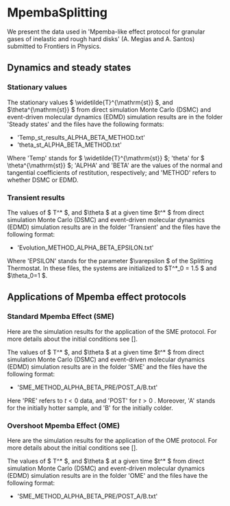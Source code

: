 # MpembaSplitting
We present the data used in 'Mpemba-like effect protocol for granular gases of inelastic and rough hard disks' (A. Megias and A. Santos) submitted to Frontiers in Physics.

## Dynamics and steady states
### Stationary values
The stationary values  $ \widetilde{T}^{\mathrm{st}} $, and  $\theta^{\mathrm{st}} $ from direct simulation Monte Carlo (DSMC) and event-driven molecular dynamics (EDMD) simulation results are in the folder 'Steady states' and the files have the following formats:
- 'Temp_st_results_ALPHA_BETA_METHOD.txt'
- 'theta_st_ALPHA_BETA_METHOD.txt'

Where 'Temp' stands for  $ \widetilde{T}^{\mathrm{st}} $; 'theta' for  $ \theta^{\mathrm{st}} $; 'ALPHA' and 'BETA' are the values of the normal and tangential coefficients of restitution, respectively; and 'METHOD' refers to whether DSMC or EDMD.

### Transient results
The values of  $ T^* $, and  $\theta $ at a given time  $t^* $ from direct simulation Monte Carlo (DSMC) and event-driven molecular dynamics (EDMD) simulation results are in the folder 'Transient' and the files have the following format:
- 'Evolution_METHOD_ALPHA_BETA_EPSILON.txt'

Where 'EPSILON' stands for the parameter  $\varepsilon $ of the Splitting Thermostat. In these files, the systems are initialized to  $T^*_0 = 1.5 $ and  $\theta_0=1 $.

## Applications of Mpemba effect protocols
### Standard Mpemba Effect (SME)

Here are the simulation results for the application of the SME protocol. For more details about the initial conditions see [].

The values of  $ T^* $, and  $\theta $ at a given time  $t^* $ from direct simulation Monte Carlo (DSMC) and event-driven molecular dynamics (EDMD) simulation results are in the folder 'SME' and the files have the following format:
- 'SME_METHOD_ALPHA_BETA_PRE/POST_A/B.txt'

Here 'PRE' refers to  $t<0$  data, and 'POST' for  $t>0$  . Moreover, 'A' stands for the initially hotter sample, and 'B' for the initially colder.

### Overshoot Mpemba Effect (OME)

Here are the simulation results for the application of the OME protocol. For more details about the initial conditions see [].

The values of  $ T^* $, and  $\theta $ at a given time  $t^* $ from direct simulation Monte Carlo (DSMC) and event-driven molecular dynamics (EDMD) simulation results are in the folder 'OME' and the files have the following format:
- 'SME_METHOD_ALPHA_BETA_PRE/POST_A/B.txt'

